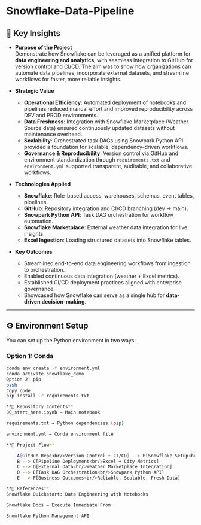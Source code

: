 # Snowflake-Data-Pipeline

## 🔑 Key Insights

- **Purpose of the Project**  
  Demonstrate how Snowflake can be leveraged as a unified platform for **data engineering and analytics**, with seamless integration to GitHub for version control and CI/CD. The aim was to show how organizations can automate data pipelines, incorporate external datasets, and streamline workflows for faster, more reliable insights.

- **Strategic Value**  
  - **Operational Efficiency**: Automated deployment of notebooks and pipelines reduced manual effort and improved reproducibility across DEV and PROD environments.  
  - **Data Freshness**: Integration with Snowflake Marketplace (Weather Source data) ensured continuously updated datasets without maintenance overhead.  
  - **Scalability**: Orchestrated task DAGs using Snowpark Python API provided a foundation for scalable, dependency-driven workflows.  
  - **Governance & Reproducibility**: Version control via GitHub and environment standardization through `requirements.txt` and `environment.yml` supported transparent, auditable, and collaborative workflows.  

- **Technologies Applied**  
  - **Snowflake**: Role-based access, warehouses, schemas, event tables, pipelines.  
  - **GitHub**: Repository integration and CI/CD branching (dev → main).  
  - **Snowpark Python API**: Task DAG orchestration for workflow automation.  
  - **Snowflake Marketplace**: External weather data integration for live insights.  
  - **Excel Ingestion**: Loading structured datasets into Snowflake tables.  

- **Key Outcomes**  
  - Streamlined end-to-end data engineering workflows from ingestion to orchestration.  
  - Enabled continuous data integration (weather + Excel metrics).  
  - Established CI/CD deployment practices aligned with enterprise governance.  
  - Showcased how Snowflake can serve as a single hub for **data-driven decision-making**.  

---

## ⚙️ Environment Setup

You can set up the Python environment in two ways:

### Option 1: Conda
```bash
conda env create -f environment.yml
conda activate snowflake_demo
Option 2: pip
bash
Copy code
pip install -r requirements.txt

**📂 Repository Contents**
00_start_here.ipynb → Main notebook

requirements.txt → Python dependencies (pip)

environment.yml → Conda environment file

**🔄 Project Flow**

    A[GitHub Repo<br/>Version Control + CI/CD] --> B[Snowflake Setup<br/>Roles, Warehouses, Schemas]
    B --> C[Pipeline Deployment<br/>Excel + City Metrics]
    C --> D[External Data<br/>Weather Marketplace Integration]
    D --> E[Task DAG Orchestration<br/>Snowpark Python API]
    E --> F[Business Outcomes<br/>Reliable, Scalable, Fresh Data]

**📖 References**
Snowflake Quickstart: Data Engineering with Notebooks

Snowflake Docs – Execute Immediate From

Snowflake Python Management API

